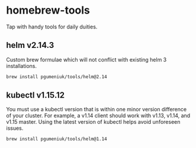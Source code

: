 # homebrew-tools
Tap with handy tools for daily duities.

## helm v2.14.3
Custom brew formulae which will not conflict with existing helm 3 installations.
```bash
brew install pgumeniuk/tools/helm@2.14
```

## kubectl v1.15.12 
You must use a kubectl version that is within one minor version difference of your cluster.
For example, a v1.14 client should work with v1.13, v1.14, and v1.15 master.
Using the latest version of kubectl helps avoid unforeseen issues.
```bash
brew install pgumeniuk/tools/helm@1.14
```
